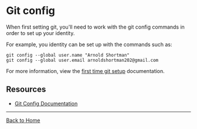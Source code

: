# Git config

When first setting git, you'll need to work with the git config commands in order to set up your identity.

For example, you identity can be set up with the commands such as:

```
git config --global user.name "Arnold Shortman"
git config --global user.email arnoldshortman202@gmail.com
```
For more information, view the [first time git setup](https://git-scm.com/book/en/v2/Getting-Started-First-Time-Git-Setup) documentation.


## Resources

- [Git Config Documentation](https://git-scm.com/docs/git-config)

---

[Back to Home](../README.md)